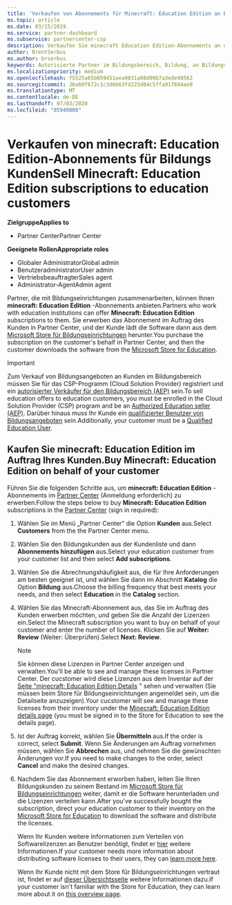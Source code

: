 ```yaml
---
title: 'Verkaufen von Abonnements für Minecraft: Education Edition an Bildungseinrichtungen'
ms.topic: article
ms.date: 03/15/2019
ms.service: partner-dashboard
ms.subservice: partnercenter-csp
description: Verkaufen Sie minecraft Education Edition-Abonnements an qualifizierte Bildungs Kunden, die diese dann aus dem Microsoft Education Store herunterladen können.
author: BrentSerbus
ms.author: brserbus
keywords: Autorisierte Partner im Bildungsbereich, Bildung, an Bildungseinrichtungen verkaufen, Schulen
ms.localizationpriority: medium
ms.openlocfilehash: f5525a65b059451aea9831a98d90b7a3ede98562
ms.sourcegitcommit: 36a60f672c1c3d6b63fd225d04c5ffa917694ae0
ms.translationtype: MT
ms.contentlocale: de-DE
ms.lasthandoff: 07/03/2020
ms.locfileid: "85949008"
---
```

# <a name="sell-minecraft-education-edition-subscriptions-to-education-customers"></a><span data-ttu-id="7e256-104">Verkaufen von minecraft: Education Edition-Abonnements für Bildungs Kunden</span><span class="sxs-lookup"><span data-stu-id="7e256-104">Sell Minecraft: Education Edition subscriptions to education customers</span></span>

<span data-ttu-id="7e256-105">**Zielgruppe**</span><span class="sxs-lookup"><span data-stu-id="7e256-105">**Applies to**</span></span>

-  <span data-ttu-id="7e256-106">Partner Center</span><span class="sxs-lookup"><span data-stu-id="7e256-106">Partner Center</span></span>

<span data-ttu-id="7e256-107">**Geeignete Rollen**</span><span class="sxs-lookup"><span data-stu-id="7e256-107">**Appropriate roles**</span></span>
-   <span data-ttu-id="7e256-108">Globaler Administrator</span><span class="sxs-lookup"><span data-stu-id="7e256-108">Global admin</span></span>
-   <span data-ttu-id="7e256-109">Benutzeradministrator</span><span class="sxs-lookup"><span data-stu-id="7e256-109">User admin</span></span>
-   <span data-ttu-id="7e256-110">Vertriebsbeauftragter</span><span class="sxs-lookup"><span data-stu-id="7e256-110">Sales agent</span></span>
-   <span data-ttu-id="7e256-111">Administrator-Agent</span><span class="sxs-lookup"><span data-stu-id="7e256-111">Admin agent</span></span>

<span data-ttu-id="7e256-112">Partner, die mit Bildungseinrichtungen zusammenarbeiten, können Ihnen **minecraft: Education Edition** -Abonnements anbieten.</span><span class="sxs-lookup"><span data-stu-id="7e256-112">Partners who work with education institutions can offer **Minecraft: Education Edition** subscriptions to them.</span></span> <span data-ttu-id="7e256-113">Sie erwerben das Abonnement im Auftrag des Kunden in Partner Center, und der Kunde lädt die Software dann aus dem [Microsoft Store für Bildungseinrichtungen](https://educationstore.microsoft.com) herunter.</span><span class="sxs-lookup"><span data-stu-id="7e256-113">You purchase the subscription on the customer's behalf in Partner Center, and then the customer downloads the software from the [Microsoft Store for Education](https://educationstore.microsoft.com).</span></span> 

>[!IMPORTANT]
><span data-ttu-id="7e256-114">Zum Verkauf von Bildungsangeboten an Kunden im Bildungsbereich müssen Sie für das CSP-Programm (Cloud Solution Provider) registriert und ein [autorisierter Verkäufer für den Bildungsbereich (AEP)](https://www.mepn.com) sein.</span><span class="sxs-lookup"><span data-stu-id="7e256-114">To sell education offers to education customers, you must be enrolled in the Cloud Solution Provider (CSP) program and be an [Authorized Education seller (AEP)](https://www.mepn.com).</span></span> <span data-ttu-id="7e256-115">Darüber hinaus muss Ihr Kunde ein [qualifizierter Benutzer von Bildungsangeboten](https://www.microsoftvolumelicensing.com/DocumentSearch.aspx?Mode=3&DocumentTypeId=7) sein.</span><span class="sxs-lookup"><span data-stu-id="7e256-115">Additionally, your customer must be a [Qualified Education User](https://www.microsoftvolumelicensing.com/DocumentSearch.aspx?Mode=3&DocumentTypeId=7).</span></span>  

 
## <a name="buy-minecraft-education-edition-on-behalf-of-your-customer"></a><span data-ttu-id="7e256-116">Kaufen Sie **minecraft: Education Edition** im Auftrag Ihres Kunden.</span><span class="sxs-lookup"><span data-stu-id="7e256-116">Buy **Minecraft: Education Edition** on behalf of your customer</span></span>

<span data-ttu-id="7e256-117">Führen Sie die folgenden Schritte aus, um **minecraft: Education Edition** -Abonnements im [Partner Center](https://partnercenter.microsoft.com/pcv/dashboard/overview
) (Anmeldung erforderlich) zu erwerben:</span><span class="sxs-lookup"><span data-stu-id="7e256-117">Follow the steps below to buy **Minecraft: Education Edition** subscriptions in the [Partner Center](https://partnercenter.microsoft.com/pcv/dashboard/overview
) (sign in required):</span></span>

  1.  <span data-ttu-id="7e256-118">Wählen Sie im Menü „Partner Center” die Option **Kunden** aus.</span><span class="sxs-lookup"><span data-stu-id="7e256-118">Select **Customers** from the the Partner Center menu.</span></span>
  
  2.  <span data-ttu-id="7e256-119">Wählen Sie den Bildungskunden aus der Kundenliste und dann **Abonnements hinzufügen** aus.</span><span class="sxs-lookup"><span data-stu-id="7e256-119">Select your education customer from your customer list and then select **Add subscriptions**.</span></span>
  
  3.  <span data-ttu-id="7e256-120">Wählen Sie die Abrechnungshäufigkeit aus, die für Ihre Anforderungen am besten geeignet ist, und wählen Sie dann im Abschnitt **Katalog** die Option **Bildung** aus.</span><span class="sxs-lookup"><span data-stu-id="7e256-120">Choose the billing frequency that best meets your needs, and then select **Education** in the **Catalog** section.</span></span>

  4.  <span data-ttu-id="7e256-121">Wählen Sie das Minecraft-Abonnement aus, das Sie im Auftrag des Kunden erwerben möchten, und geben Sie die Anzahl der Lizenzen ein.</span><span class="sxs-lookup"><span data-stu-id="7e256-121">Select the Minecraft subscription you want to buy on behalf of your customer and enter the number of licenses.</span></span> <span data-ttu-id="7e256-122">Klicken Sie auf **Weiter: Review** (Weiter: Überprüfen).</span><span class="sxs-lookup"><span data-stu-id="7e256-122">Select **Next: Review**.</span></span>

      >[!NOTE]
      ><span data-ttu-id="7e256-123">Sie können diese Lizenzen in Partner Center anzeigen und verwalten.</span><span class="sxs-lookup"><span data-stu-id="7e256-123">You'll be able to see and manage these licenses in Partner Center.</span></span> <span data-ttu-id="7e256-124">Der cucstomer wird diese Lizenzen aus dem Inventar auf der [Seite "minecraft: Education Edition Details](https://educationstore.microsoft.com/store/details/minecraft-education-edition/9nblggh4r2r6) " sehen und verwalten (Sie müssen beim Store für Bildungseinrichtungen angemeldet sein, um die Detailseite anzuzeigen).</span><span class="sxs-lookup"><span data-stu-id="7e256-124">Your cucstomer will see and manage these licenses from their inventory under the [Minecraft: Education Edition details page](https://educationstore.microsoft.com/store/details/minecraft-education-edition/9nblggh4r2r6) (you must be signed in to the Store for Education to see the details page).</span></span> 

  5.  <span data-ttu-id="7e256-125">Ist der Auftrag korrekt, wählen Sie **Übermitteln** aus.</span><span class="sxs-lookup"><span data-stu-id="7e256-125">If the order is correct, select **Submit**.</span></span> <span data-ttu-id="7e256-126">Wenn Sie Änderungen am Auftrag vornehmen müssen, wählen Sie **Abbrechen** aus, und nehmen Sie die gewünschten Änderungen vor.</span><span class="sxs-lookup"><span data-stu-id="7e256-126">If you need to make changes to the order, select **Cancel** and make the desired changes.</span></span>   

  6.  <span data-ttu-id="7e256-127">Nachdem Sie das Abonnement erworben haben, leiten Sie Ihren Bildungskunden zu seinem Bestand im [Microsoft Store für Bildungseinrichtungen](https://educationstore.microsoft.com) weiter, damit er die Software herunterladen und die Lizenzen verteilen kann.</span><span class="sxs-lookup"><span data-stu-id="7e256-127">After you've successfully bought the subscription, direct your education customer to their inventory on the [Microsoft Store for Education](https://educationstore.microsoft.com) to download the software and distribute the licenses.</span></span>

      <span data-ttu-id="7e256-128">Wenn Ihr Kunden weitere Informationen zum Verteilen von Softwarelizenzen an Benutzer benötigt, findet er [hier](https://docs.microsoft.com/education/windows/school-get-minecraft#distribute-minecraft) weitere Informationen.</span><span class="sxs-lookup"><span data-stu-id="7e256-128">If your customer needs more information about distributing software licenses to their users, they can [learn more here](https://docs.microsoft.com/education/windows/school-get-minecraft#distribute-minecraft).</span></span>  
  
      <span data-ttu-id="7e256-129">Wenn Ihr Kunde nicht mit dem Store für Bildungseinrichtungen vertraut ist, findet er auf [dieser Übersichtsseite](https://docs.microsoft.com/microsoft-store/windows-store-for-business-overview) weitere Informationen dazu.</span><span class="sxs-lookup"><span data-stu-id="7e256-129">If your customer isn't familiar with the Store for Education, they can learn more about it on [this overview page](https://docs.microsoft.com/microsoft-store/windows-store-for-business-overview).</span></span>  

      

